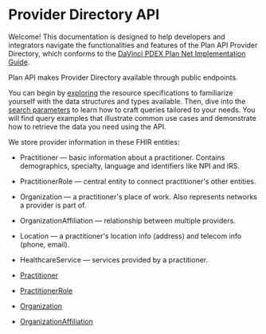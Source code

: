 # Provider Directory API

Welcome! This documentation is designed to help developers and integrators navigate the functionalities and features of the Plan API Provider Directory, which conforms to the [DaVinci PDEX Plan Net Implementation Guide](https://hl7.org/fhir/us/davinci-pdex-plan-net/STU1/profiles.html).

Plan API makes Provider Directory available through public endpoints.

You can begin by [exploring](https://hl7.org/fhir/us/davinci-pdex-plan-net/STU1/profiles.html) the resource specifications to familiarize yourself with the data structures and types available. Then, dive into the [search parameters](../../../rest-api/fhir-search/searchparameter.md) to learn how to craft queries tailored to your needs. You will find query examples that illustrate common use cases and demonstrate how to retrieve the data you need using the API.

We store provider information in these FHIR entities:

* Practitioner — basic information about a practitioner. Contains demographics, specialty, language and identifiers like NPI and IRS.
* PractitionerRole — central entity to connect practitioner's other entities.
* Organization — a practitioner's place of work. Also represents networks a provider is part of.
* OrganizationAffiliation — relationship between multiple providers.
* Location — a practitioner's location info (address) and telecom info (phone, email).
* HealthcareService — services provided by a practitioner.

* [Practitioner](practitioner.md)

* [PractitionerRole](practitionerrole.md)

* [Organization](organization.md)

* [OrganizationAffiliation](organizationaffiliation.md)
